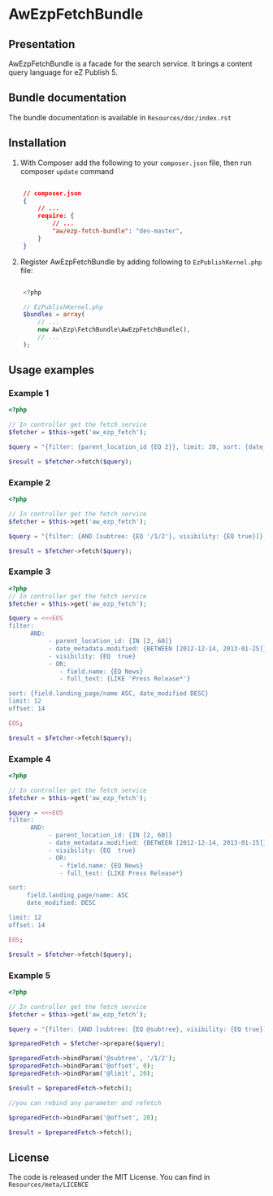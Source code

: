 # AwEzpFetchBundle


## Presentation

AwEzpFetchBundle is a facade for the search service. It brings a content query language for eZ Publish 5.

## Bundle documentation

The bundle documentation is available in `Resources/doc/index.rst`

## Installation

1. With Composer add the following to your `composer.json` file, then run composer `update` command

```json

    // composer.json
    {
        // ...
        require: {
            // ...
            "aw/ezp-fetch-bundle": "dev-master",
        }
    }
```

2. Register AwEzpFetchBundle by adding following to `EzPublishKernel.php` file:

```php

    <?php

    // EzPublishKernel.php
    $bundles = array(
        // ...
        new Aw\Ezp\FetchBundle\AwEzpFetchBundle(),
        // ...
    );
```

## Usage examples

### Example 1
```php
<?php

// In controller get the fetch service
$fetcher = $this->get('aw_ezp_fetch');

$query = "{filter: {parent_location_id {EQ 2}}, limit: 20, sort: {date_modified DESC}}";

$result = $fetcher->fetch($query);

```

### Example 2

```php
<?php

// In controller get the fetch service
$fetcher = $this->get('aw_ezp_fetch');

$query = "{filter: {AND [subtree: {EQ '/1/2'}, visibility: {EQ true}]}, limit: 20}";

$result = $fetcher->fetch($query);

```

### Example 3
```php
<?php
// In controller get the fetch service
$fetcher = $this->get('aw_ezp_fetch');

$query = <<<EOS
filter:
      AND:
           - parent_location_id: {IN [2, 60]}
           - date_metadata.modified: {BETWEEN [2012-12-14, 2013-01-25]}
           - visibility: {EQ  true}
           - OR:
              - field.name: {EQ News}
              - full_text: {LIKE 'Press Release*'}

sort: {field.landing_page/name ASC, date_modified DESC}
limit: 12
offset: 14

EOS;

$result = $fetcher->fetch($query);

```

### Example 4

```php
<?php

// In controller get the fetch service
$fetcher = $this->get('aw_ezp_fetch');

$query = <<<EOS
filter:
      AND:
           - parent_location_id: {IN [2, 60]}
           - date_metadata.modified: {BETWEEN [2012-12-14, 2013-01-25]}
           - visibility: {EQ  true}
           - OR:
              - field.name: {EQ News}
              - full_text: {LIKE Press Release*}

sort:
     field.landing_page/name: ASC
     date_modified: DESC

limit: 12
offset: 14

EOS;

$result = $fetcher->fetch($query);

```
### Example 5

```php
<?php

// In controller get the fetch service
$fetcher = $this->get('aw_ezp_fetch');

$query = "{filter: {AND [subtree: {EQ @subtree}, visibility: {EQ true}]}  , limit: @limit, offset: @offset}";

$preparedFetch = $fetcher->prepare($query);

$preparedFetch->bindParam('@subtree', '/1/2');
$preparedFetch->bindParam('@offset', 0);
$preparedFetch->bindParam('@limit', 20);

$result = $preparedFetch->fetch();

//you can rebind any parameter and refetch

$preparedFetch->bindParam('@offset', 20);

$result = $preparedFetch->fetch();

```
## License
The code is released under the MIT License. You can find in `Resources/meta/LICENCE`
